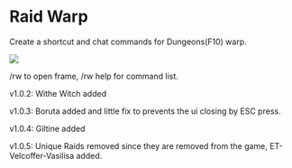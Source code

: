 # Raid Warp

Create a shortcut and chat commands for Dungeons(F10) warp. 

![](https://i.imgur.com/YnAbiwo.png)

/rw to open frame, /rw help for command list.

v1.0.2: Withe Witch added

v1.0.3: Boruta added and little fix to prevents the ui closing by ESC press.

v1.0.4: Giltine added

v1.0.5: Unique Raids removed since they are removed from the game, ET-Velcoffer-Vasilisa added.
